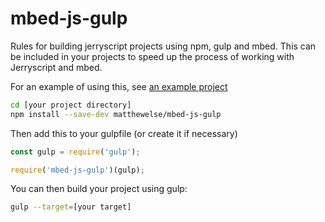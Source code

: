 # mbed-js-gulp

Rules for building jerryscript projects using npm, gulp and mbed. This can be
included in your projects to speed up the process of working with Jerryscript
and mbed.

For an example of using this, see [an example project](https://github.com/matthewelse/mbed-js-example)

```bash
cd [your project directory]
npm install --save-dev matthewelse/mbed-js-gulp
```

Then add this to your gulpfile (or create it if necessary)

```js
const gulp = require('gulp');

require('mbed-js-gulp')(gulp);
```

You can then build your project using gulp:

```bash
gulp --target=[your target]
```
